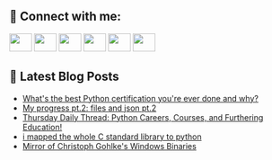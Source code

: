 ## 🔎 Connect with me:
[<img height="32" width="40" src="https://cdn.jsdelivr.net/npm/simple-icons@v5/icons/telegram.svg" />](https://t.me/bullbesh)
[<img height="32" width="40" src="https://cdn.jsdelivr.net/npm/simple-icons@v5/icons/vk.svg" />](https://vk.com/bullbesh)
[<img height="32" width="40" src="https://cdn.jsdelivr.net/npm/simple-icons@v5/icons/twitter.svg" />](https://twitter.com/bullbesh1)
[<img height="32" width="40" src="https://cdn.jsdelivr.net/npm/simple-icons@v5/icons/instagram.svg" />](https://www.instagram.com/bullbesh)
[<img height="32" width="40" src="https://cdn.jsdelivr.net/npm/simple-icons@v5/icons/reddit.svg" />](https://www.reddit.com/user/bullbesh)
[<img height="32" width="40" src="https://cdn.jsdelivr.net/npm/simple-icons@v5/icons/youtube.svg" />](https://www.youtube.com/channel/UCtfjRs6uzgq5mfm8S06WTcg)

## 📕 Latest Blog Posts
<!-- BLOG-POST-LIST:START -->
- [What&#39;s the best Python certification you&#39;re ever done and why?](https://www.reddit.com/r/Python/comments/vda6oc/whats_the_best_python_certification_youre_ever/)
- [My progress pt.2: files and json pt.2](https://www.reddit.com/r/Python/comments/vda40s/my_progress_pt2_files_and_json_pt2/)
- [Thursday Daily Thread: Python Careers, Courses, and Furthering Education!](https://www.reddit.com/r/Python/comments/vd8f5f/thursday_daily_thread_python_careers_courses_and/)
- [i mapped the whole C standard library to python](https://www.reddit.com/r/Python/comments/vd6yt2/i_mapped_the_whole_c_standard_library_to_python/)
- [Mirror of Christoph Gohlke&#39;s Windows Binaries](https://www.reddit.com/r/Python/comments/vd6b6q/mirror_of_christoph_gohlkes_windows_binaries/)
<!-- BLOG-POST-LIST:END -->
